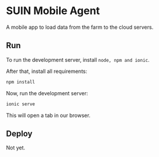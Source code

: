# SUIN Mobile Agent

A mobile app to load data from the farm to the cloud servers.

## Run

To run the development server, install `node, npm and ionic`.

After that, install all requirements:

```bash
npm install
```

Now, run the development server:

```bash
ionic serve
```

This will open a tab in our browser.

## Deploy

Not yet.
